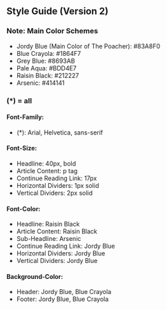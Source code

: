 ## Style Guide (Version 2)
### Note: Main Color Schemes
  * Jordy Blue (Main Color of The Poacher): #83A8F0
  * Blue Crayola: #1864F7
  * Grey Blue: #8693AB
  * Pale Aqua: #BDD4E7
  * Raisin Black: #212227
  * Arsenic: #414141
### (*) = all
#### Font-Family:
  * (*): Arial, Helvetica, sans-serif
#### Font-Size:
  * Headline: 40px, bold
  * Article Content: p tag
  * Continue Reading Link: 17px
  * Horizontal Dividers: 1px solid
  * Vertical Dividers: 2px solid
#### Font-Color:
  * Headline: Raisin Black
  * Article Content: Raisin Black
  * Sub-Headline: Arsenic
  * Continue Reading Link: Jordy Blue
  * Horizontal Dividers: Jordy Blue
  * Vertical Dividers: Jordy Blue
#### Background-Color:
  * Header: Jordy Blue, Blue Crayola
  * Footer: Jordy Blue, Blue Crayola
